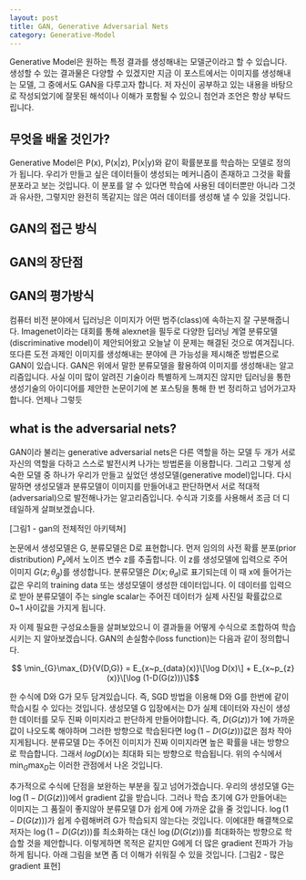```yaml
---
layout: post
title: GAN, Generative Adversarial Nets
category: Generative-Model
---
```


Generative Model은 원하는 특정 결과를 생성해내는 모델군이라고 할 수 있습니다.
생성할 수 있는 결과물은 다양할 수 있겠지만 지금 이 포스트에서는 이미지를 생성해내는 모델, 그 중에서도 GAN을 다루고자 합니다.
저 자신이 공부하고 있는 내용을 바탕으로 작성되었기에 잘못된 해석이나 이해가 포함될 수 있으니 첨언과 조언은 항상 부탁드립니다.

## 무엇을 배울 것인가?

Generative Model은 P(x), P(x|z), P(x|y)와 같이 확률분포를 학습하는 모델로 정의가 됩니다.
우리가 만들고 싶은 데이터들이 생성되는 메커니즘이 존재하고 그것을 확률분포라고 보는 것입니다.
이 분포를 알 수 있다면 학습에 사용된 데이터뿐만 아니라 그것과 유사한, 그렇지만 완전히 똑같지는 않은 여러 데이터를 생성해 낼 수 있을 것입니다.

## GAN의 접근 방식

## GAN의 장단점

## GAN의 평가방식















컴퓨터 비전 분야에서 딥러닝은 이미지가 어떤 범주(class)에 속하는지 잘 구분해줍니다.
Imagenet이라는 대회를 통해 alexnet을 필두로 다양한 딥러닝 계열 분류모델(discriminative model)이 제안되어왔고 오늘날 이 문제는 해결된 것으로 여겨집니다.
또다른 도전 과제인 이미지를 생성해내는 분야에 큰 가능성을 제시해준 방법론으로 GAN이 있습니다.
GAN은 위에서 말한 분류모델을 활용하여 이미지를 생성해내는 알고리즘입니다.
사실 이미 많이 알려진 기술이라 특별하게 느껴지진 않지만 딥러닝을 통한 생성기술의 아이디어를 제안한 논문이기에 본 포스팅을 통해 한 번 정리하고 넘어가고자 합니다.
언제나 그렇듯 
  
## what is the adversarial nets?

GAN이라 불리는 generative adversarial nets은 다른 역할을 하는 모델 두 개가 서로 자신의 역할을 다하고 스스로 발전시켜 나가는 방법론을 이용합니다.
그리고 그렇게 성숙한 모델 중 하나가 우리가 만들고 싶었던 생성모델(generative model)입니다.
다시 말하면 생성모델과 분류모델이 이미지를 만들어내고 판단하면서 서로 적대적(adversarial)으로 발전해나가는 알고리즘입니다.
수식과 기호를 사용해서 조금 더 디테일하게 살펴보겠습니다.  

[그림1 - gan의 전체적인 아키텍쳐]

논문에서 생성모델은 G, 분류모델은 D로 표현합니다.
먼저 임의의 사전 확률 분포(prior distribution) $P_z$에서 노이즈 변수 z를 추출합니다.
이 z를 생성모델에 입력으로 주어 이미지 $G(z; {\theta_g})$를 생성합니다.
분류모델은 $D(x; {\theta_d})$로 표기되는데 이 때 x에 들어가는 값은 우리의 training data 또는 생성모델이 생성한 데이터입니다.
이 데이터를 입력으로 받아 분류모델이 주는 single scalar는 주어진 데이터가 실제 사진일 확률값으로 0~1 사이값을 가지게 됩니다.

자 이제 필요한 구성요소들을 살펴보았으니 이 결과들을 어떻게 수식으로 조합하여 학습시키는 지 알아보겠습니다.
GAN의 손실함수(loss function)는 다음과 같이 정의합니다.

$$ \min_{G}\max_{D}{V(D,G)} = E_{x~p_{data}(x)}\[\log D(x)\] + E_{x~p_{z}(x)}\[\log (1-D(G(z)))\]$$

한 수식에 D와 G가 모두 담겨있습니다.
즉, SGD 방법을 이용해 D와 G를 한번에 같이 학습시킬 수 있다는 것입니다.
생성모델 G 입장에서는 D가 실제 데이터와 자신이 생성한 데이터를 모두 진짜 이미지라고 판단하게 만들어야합니다.
즉, $D(G(z))$가 1에 가까운 값이 나오도록 해야하며 그러한 방향으로 학습된다면 $\log(1-D(G(z)))$값은 점차 작아지게됩니다.
분류모델 D는 주어진 이미지가 진짜 이미지라면 높은 확률을 내는 방향으로 학습합니다.
그래서 $log D(x)$는 최대화 되는 방향으로 학습됩니다.
위의 수식에서 $\min_{G}\max_{D}$는 이러한 관점에서 나온 것입니다.

추가적으로 수식에 단점을 보완하는 부분을 짚고 넘어가겠습니다.
우리의 생성모델 G는 $\log(1-D(G(z)))$에서 gradient 값을 받습니다.
그러나 학습 초기에 G가 만들어내는 이미지는 그 품질이 좋지않아 분류모델 D가 쉽게 0에 가까운 값을 줄 것입니다.
$\log(1-D(G(z)))$가 쉽게 수렴해버려 G가 학습되지 않는다는 것입니다.
이에대한 해결책으로 저자는 $\log(1-D(G(z)))$를 최소화하는 대신 $\log(D(G(z)))$를 최대화하는 방향으로 학습할 것을 제안합니다.
이렇게하면 목적은 같지만 G에게 더 많은 gradient 전파가 가능하게 됩니다.
아래 그림을 보면 좀 더 이해가 쉬워질 수 있을 것입니다.
[그림2 - 많은 gradient 표현]
